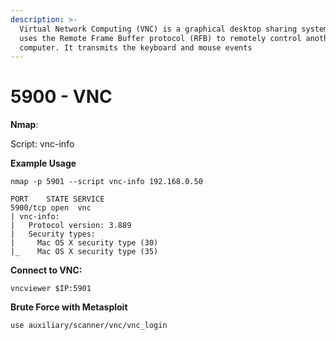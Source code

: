 ```yaml
---
description: >-
  Virtual Network Computing (VNC) is a graphical desktop sharing system that
  uses the Remote Frame Buffer protocol (RFB) to remotely control another
  computer. It transmits the keyboard and mouse events
---
```


# 5900 - VNC

**Nmap**: 

Script: vnc-info 

 **Example Usage** 

```text
nmap -p 5901 --script vnc-info 192.168.0.50

PORT    STATE SERVICE 
5900/tcp open  vnc 
| vnc-info: 
|   Protocol version: 3.889 
|   Security types: 
|     Mac OS X security type (30) 
|_    Mac OS X security type (35) 
```

**Connect to VNC:**

`vncviewer $IP:5901` 

**Brute Force with Metasploit** 

`use auxiliary/scanner/vnc/vnc_login` 

